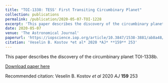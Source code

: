 ```yaml
---
title: "TOI-1338: TESS' First Transiting Circumbinary Planet"
collection: publications
permalink: /publication/2020-05-07-TOI-1228
excerpt: 'This paper describes the discovery of the circumbinary planet TOI-1338b.'
date: 2020-05-07
venue: 'The Astronomical Journal'
paperurl: 'https://iopscience.iop.org/article/10.3847/1538-3881/ab8a48/pdf'
citation: 'Veselin B. Kostov *et al* 2020 *AJ* **159** 253'
---
```

This paper describes the discovery of the circumbinary planet TOI-1338b.

[Download paper here](https://iopscience.iop.org/article/10.3847/1538-3881/ab8a48/pdf)

Recommended citation: Veselin B. Kostov *et al* 2020 *AJ* **159** 253